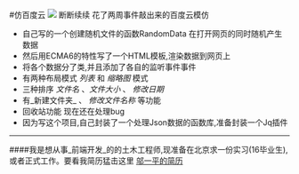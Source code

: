 #仿百度云
![](http://7o50ww.com1.z0.glb.clouddn.com/Karl_s_baiduyun.png)
断断续续 花了两周事件敲出来的百度云模仿
- 自己写的一个创建随机文件的函数RandomData 在打开网页的同时随机产生数据
- 然后用ECMA6的特性写了一个HTML模板,渲染数据到网页上
- 将各个数据分了类,并且添加了各自的监听事件事件
- 有两种布局模式 _列表_ 和 _缩略图_ 模式
- 三种排序 _文件名_ 、_文件大小_ 、 _修改日期_
- 有_新建文件夹_ 、 _修改文件名称_ 等功能
-  回收站功能 现在还在处理bug
- 因为写这个项目,自己封装了一个处理Json数据的函数库,准备封装一个Jq插件

---

####我是想从事_前端开发_的的土木工程师,现准备在北京求一份实习(16毕业生),或者正式工作。要看我简历猛击这里
[邬一平的简历](http://resumeclear.applinzi.com/)